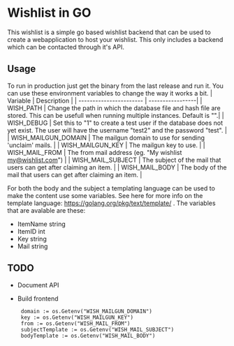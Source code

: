 # Wishlist in GO
This wishlist is a simple go based wishlist backend that can be used to create a webapplication to host your wishlist. This only includes a backend which can be contacted through it's API.

## Usage
To run in production just get the binary from the last release and run it. You can use these environment variables to change the way it works a bit.
| Variable                | Description       |
| ----------------------- | -----------------| 
| WISH_PATH | Change the path in which the database file and hash file are stored. This can be usefull when running multiple instances. Default is "".|
| WISH_DEBUG | Set this to "1" to create a test user if the database does not yet exist. The user will have the username "test2" and the password "test". |
| WISH_MAILGUN_DOMAIN | The mailgun domain to use for sending 'unclaim' mails. |
| WISH_MAILGUN_KEY | The mailgun key to use. |
| WISH_MAIL_FROM | The from mail address (eg. "My wishlist <my@wishlist.com>") |
| WISH_MAIL_SUBJECT | The subject of the mail that users can get after claiming an item. |
| WISH_MAIL_BODY | The body of the mail that users can get after claiming an item. |

For both the body and the subject a templating language can be used to make the content use some variables. See here for more info on the template language: https://golang.org/pkg/text/template/ .
The variables that are avalable are these:
- ItemName string
- ItemID   int
- Key      string
- Mail     string

## TODO
 - Document API
 - Build frontend

 		domain := os.Getenv("WISH_MAILGUN_DOMAIN")
		key := os.Getenv("WISH_MAILGUN_KEY")
		from := os.Getenv("WISH_MAIL_FROM")
		subjectTemplate := os.Getenv("WISH_MAIL_SUBJECT")
		bodyTemplate := os.Getenv("WISH_MAIL_BODY")